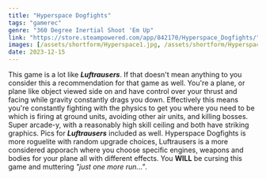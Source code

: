 ```yaml
---
title: "Hyperspace Dogfights"
tags: "gamerec"
genre: "360 Degree Inertial Shoot 'Em Up"
link: "https://store.steampowered.com/app/842170/Hyperspace_Dogfights/"
images: [/assets/shortform/Hyperspace1.jpg, /assets/shortform/Hyperspace2.jpg, /assets/shortform/Hyperspace3.jpg, /assets/shortform/Luftrausers1.jpg, /assets/shortform/Luftrausers2.jpg, /assets/shortform/Luftrausers3.jpg]
date: 2023-12-15
---
```


This game is a lot like ***Luftrausers***. If that doesn't mean anything to you consider this a recommendation for that game as well. You're a plane, or plane like object viewed side on and have control over your thrust and facing while gravity constantly drags you down. Effectively this means you're constantly fighting with the physics to get you where you need to be which is firing at ground units, avoiding other air units, and killing bosses. Super arcade-y, with a reasonably high skill ceiling and both have striking graphics. Pics for ***Luftrausers*** included as well. Hyperspace Dogfights is more roguelite with random upgrade choices, Luftrausers is a more considered apporach where you choose specific engines, weapons and bodies for your plane all with different effects. You **WILL** be cursing this game and muttering *"just one more run..."*.